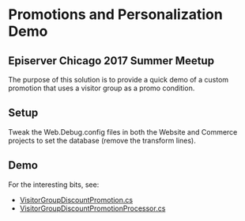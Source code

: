 # Promotions and Personalization Demo
## Episerver Chicago 2017 Summer Meetup
The purpose of this solution is to provide a quick demo of a custom promotion that uses a visitor group as a promo condition.

## Setup
Tweak the Web.Debug.config files in both the Website and Commerce projects to set the database (remove the transform lines). 

## Demo
For the interesting bits, see:
* [VisitorGroupDiscountPromotion.cs](https://github.com/DrewNull/promotions-and-personalization-demo/blob/master/Website/Models/Promotions/VisitorGroupDiscount/VisitorGroupDiscountPromotion.cs)
* [VisitorGroupDiscountPromotionProcessor.cs](https://github.com/DrewNull/promotions-and-personalization-demo/blob/master/Website/PromotionProcessors/VisitorGroupDiscount/VisitorGroupDiscountPromotionProcessor.cs)
